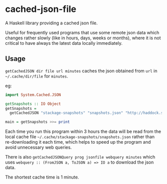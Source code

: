 # cached-json-file

A Haskell library providing a cached json file.

Useful for frequently used programs that use some remote json data
which changes rather slowly (like in hours, days, weeks or months),
where it is not critical to have always the latest data locally immediately.

## Usage

`getCachedJSON dir file url minutes` caches the json obtained from `url` in
`~/.cache/dir/file` for `minutes`.

eg:

```haskell
import System.Cached.JSON

getSnapshots :: IO Object
getSnapshots =
  getCachedJSON "stackage-snapshots" "snapshots.json" "http://haddock.stackage.org/snapshots.json" 180

main = getSnapshots >>= print
```

Each time you run this program within 3 hours the data will be read
from the local cache file `~/.cache/stackage-snapshots/snapshots.json`
rather than re-downloading it each time,
which helps to speed up the program and avoid unnecessary web queries.

There is also `getCachedJSONQuery prog jsonfile webquery minutes`
which uses `webquery :: (FromJSON a, ToJSON a) => IO a` to download
the json data.

The shortest cache time is 1 minute.
